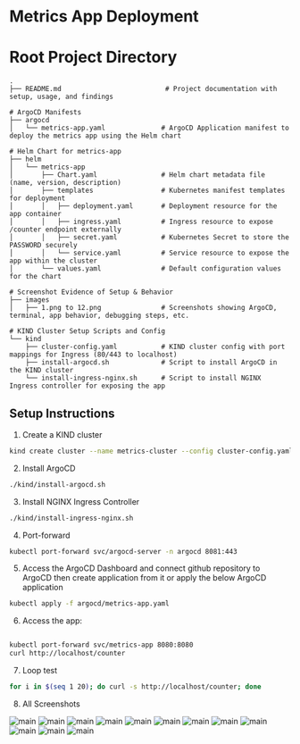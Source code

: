 # Metrics App Deployment

# Root Project Directory
```text
.
├── README.md                          # Project documentation with setup, usage, and findings

# ArgoCD Manifests
├── argocd
│   └── metrics-app.yaml              # ArgoCD Application manifest to deploy the metrics app using the Helm chart

# Helm Chart for metrics-app
├── helm
│   └── metrics-app
│       ├── Chart.yaml                # Helm chart metadata file (name, version, description)
│       ├── templates                 # Kubernetes manifest templates for deployment
│       │   ├── deployment.yaml       # Deployment resource for the app container
│       │   ├── ingress.yaml          # Ingress resource to expose /counter endpoint externally
│       │   ├── secret.yaml           # Kubernetes Secret to store the PASSWORD securely
│       │   └── service.yaml          # Service resource to expose the app within the cluster
│       └── values.yaml               # Default configuration values for the chart

# Screenshot Evidence of Setup & Behavior
├── images
│   ├── 1.png to 12.png               # Screenshots showing ArgoCD, terminal, app behavior, debugging steps, etc.

# KIND Cluster Setup Scripts and Config
└── kind
    ├── cluster-config.yaml           # KIND cluster config with port mappings for Ingress (80/443 to localhost)
    ├── install-argocd.sh             # Script to install ArgoCD in the KIND cluster
    └── install-ingress-nginx.sh      # Script to install NGINX Ingress controller for exposing the app
```
## Setup Instructions

1. Create a KIND cluster
```bash
kind create cluster --name metrics-cluster --config cluster-config.yaml
```

2. Install ArgoCD
```bash
./kind/install-argocd.sh
```

3. Install NGINX Ingress Controller
```bash
./kind/install-ingress-nginx.sh
```

4. Port-forward
```bash
kubectl port-forward svc/argocd-server -n argocd 8081:443
```

5. Access the ArgoCD Dashboard and connect github repository to ArgoCD then create application from it or apply the below ArgoCD application
```bash
kubectl apply -f argocd/metrics-app.yaml
```

6. Access the app:
```bash

kubectl port-forward svc/metrics-app 8080:8080
curl http://localhost/counter
```

7. Loop test

```bash
for i in $(seq 1 20); do curl -s http://localhost/counter; done
```

8. All Screenshots

![main](images/1.png)
![main](images/2.png)
![main](images/3.png)
![main](images/4.png)
![main](images/5.png)
![main](images/6.png)
![main](images/7.png)
![main](images/8.png)
![main](images/9.png)
![main](images/10.png)
![main](images/11.png)
![main](images/12.png)